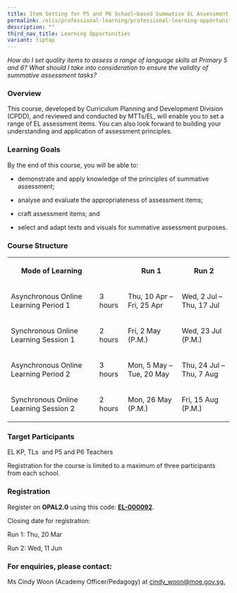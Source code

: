 ```yaml
---
title: Item Setting for P5 and P6 School–based Summative EL Assessment
permalink: /elis/professional-learning/professional-learning-opportunities/courses-on-item-setting/
description: ""
third_nav_title: Learning Opportunities
variant: tiptap
---
```

<p><em>How do I set quality items to assess a range of language skills at Primary 5 and 6? What should I take into consideration to ensure the validity of summative assessment tasks?</em>
</p>
<h3>Overview</h3>
<p>This course, developed by Curriculum Planning and Development Division
(CPDD), and reviewed and conducted by MTTs/EL, will enable you to set a
range of EL assessment items. You can also look forward to building your
understanding and application of assessment principles.</p>
<h3>Learning Goals</h3>
<p>By the end of this course, you will be able to:</p>
<ul>
<li>
<p>demonstrate and apply knowledge of the principles of summative assessment;</p>
</li>
<li>
<p>analyse and evaluate the appropriateness of assessment items;</p>
</li>
<li>
<p>craft assessment items; and</p>
</li>
<li>
<p>select and adapt texts and visuals for summative assessment purposes.</p>
</li>
</ul>
<h3>Course Structure</h3>
<table style="minWidth: 100px">
<colgroup>
<col>
<col>
<col>
<col>
</colgroup>
<tbody>
<tr>
<th rowspan="1" colspan="1">
<p>Mode of Learning</p>
</th>
<th rowspan="1" colspan="1">
<p></p>
</th>
<th rowspan="1" colspan="1">
<p>Run 1</p>
</th>
<th rowspan="1" colspan="1">
<p>Run 2</p>
</th>
</tr>
<tr>
<td rowspan="1" colspan="1">
<p>Asynchronous Online Learning Period 1</p>
</td>
<td rowspan="1" colspan="1">
<p>3 hours</p>
</td>
<td rowspan="1" colspan="1">
<p>Thu, 10 Apr – Fri, 25 Apr</p>
</td>
<td rowspan="1" colspan="1">
<p>Wed, 2 Jul – Thu, 17 Jul</p>
</td>
</tr>
<tr>
<td rowspan="1" colspan="1">
<p>Synchronous Online Learning Session 1</p>
</td>
<td rowspan="1" colspan="1">
<p>2 hours</p>
</td>
<td rowspan="1" colspan="1">
<p>Fri, 2 May (P.M.)</p>
</td>
<td rowspan="1" colspan="1">
<p>Wed, 23 Jul (P.M.)</p>
</td>
</tr>
<tr>
<td rowspan="1" colspan="1">
<p>Asynchronous Online Learning Period 2</p>
</td>
<td rowspan="1" colspan="1">
<p>3 hours</p>
</td>
<td rowspan="1" colspan="1">
<p>Mon, 5 May – Tue, 20 May</p>
</td>
<td rowspan="1" colspan="1">
<p>Thu, 24 Jul – Thu, 7 Aug</p>
</td>
</tr>
<tr>
<td rowspan="1" colspan="1">
<p>Synchronous Online Learning Session 2</p>
</td>
<td rowspan="1" colspan="1">
<p>2 hours</p>
</td>
<td rowspan="1" colspan="1">
<p>Mon, 26 May (P.M.)</p>
</td>
<td rowspan="1" colspan="1">
<p>Fri, 15 Aug (P.M.)</p>
</td>
</tr>
</tbody>
</table>
<h3>Target Participants</h3>
<p>EL KP, TLs&nbsp; and P5 and P6 Teachers</p>
<p>Registration for the course is limited to a maximum of three participants
from each school.</p>
<h3>Registration</h3>
<p>Register on&nbsp;<strong>OPAL2.0</strong>&nbsp;using this code:&nbsp;<strong><a href="https://www.opal2.moe.edu.sg/app/learner/detail/course/b1256ed1-950c-40cf-ba4f-4b1cd882813c" rel="noopener noreferrer nofollow" target="_blank">EL-000092</a></strong>.</p>
<p>Closing date for registration:</p>
<p>Run 1: Thu, 20 Mar</p>
<p>Run 2: Wed, 11 Jun</p>
<h3>For enquiries, please contact:</h3>
<p>Ms Cindy Woon (Academy Officer/Pedagogy) at <a href="mailto:cindy_woon@moe.gov.sg" rel="noopener noreferrer nofollow" target="_blank">cindy_woon@moe.gov.sg.</a>
</p>